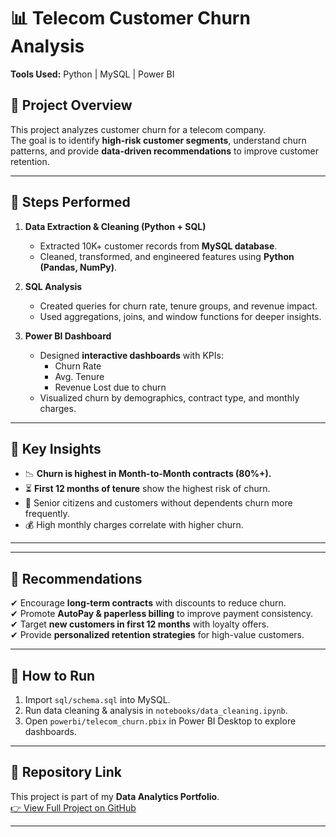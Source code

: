 # 📊 Telecom Customer Churn Analysis

**Tools Used:** Python | MySQL | Power BI  

## 🔹 Project Overview
This project analyzes customer churn for a telecom company.  
The goal is to identify **high-risk customer segments**, understand churn patterns, and provide **data-driven recommendations** to improve customer retention.  

---

## 🔹 Steps Performed
1. **Data Extraction & Cleaning (Python + SQL)**  
   - Extracted 10K+ customer records from **MySQL database**.  
   - Cleaned, transformed, and engineered features using **Python (Pandas, NumPy)**.  

2. **SQL Analysis**  
   - Created queries for churn rate, tenure groups, and revenue impact.  
   - Used aggregations, joins, and window functions for deeper insights.  

3. **Power BI Dashboard**  
   - Designed **interactive dashboards** with KPIs:  
     - Churn Rate  
     - Avg. Tenure  
     - Revenue Lost due to churn  
   - Visualized churn by demographics, contract type, and monthly charges.  

---

## 🔹 Key Insights
- 📉 **Churn is highest in Month-to-Month contracts (80%+).**  
- ⏳ **First 12 months of tenure** show the highest risk of churn.  
- 👴 Senior citizens and customers without dependents churn more frequently.  
- 💰 High monthly charges correlate with higher churn.  

---


---

## 🔹 Recommendations
✔ Encourage **long-term contracts** with discounts to reduce churn.  
✔ Promote **AutoPay & paperless billing** to improve payment consistency.  
✔ Target **new customers in first 12 months** with loyalty offers.  
✔ Provide **personalized retention strategies** for high-value customers.  

---

## 🚀 How to Run
1. Import `sql/schema.sql` into MySQL.  
2. Run data cleaning & analysis in `notebooks/data_cleaning.ipynb`.  
3. Open `powerbi/telecom_churn.pbix` in Power BI Desktop to explore dashboards.  

---

## 🔗 Repository Link
This project is part of my **Data Analytics Portfolio**.  
[👉 View Full Project on GitHub](https://github.com/gautamkunal306/customer-churn-analysis.git)

---


